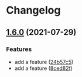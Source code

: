 # Changelog

## [1.6.0](https://www.github.com/pierce-h/error_reporter/compare/v1.5.0...v1.6.0) (2021-07-29)


### Features

* add a feature ([24b57c5](https://www.github.com/pierce-h/error_reporter/commit/24b57c5139ac01a34243182507759f0bcef57c46))
* add a feature ([8ced82f](https://www.github.com/pierce-h/error_reporter/commit/8ced82ffa23651500f39f68a0f76bcc5a2d40fce))
